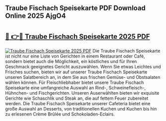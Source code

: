 ## Traube Fischach Speisekarte PDF Download Online 2025 AjgO4

# <h2><a href="http://gcdqofu.nevu.top/?p=Traube+Fischach+Speisekarte">🔗 👉🔴 Traube Fischach Speisekarte 2025 PDF</a></h2>

[![Traube Fischach Speisekarte 2025 PDF](https://i.imgur.com/dBaPXMq.png)](http://gcdqofu.nevu.top/?p=Traube+Fischach+Speisekarte)
Die Traube Fischach Speisekarte ist nicht nur eine Liste von Gerichten in einem Restaurant oder Café, sondern bietet auch die Möglichkeit, ein köstliches und für Ihren Geschmack geeignetes Gericht auszuwählen. Wenn Sie etwas Leichtes und Frisches suchen, bieten wir auf unserer Traube Fischach Speisekarte unseren Salatbereich an, in dem Sie aus frischen Gemüse- und Obstsalaten wählen können. Für Fleischliebhaber bietet unsere Traube Fischach Speisekarte eine umfangreiche Auswahl an Rind-, Schweinefleisch-, Hühnchen- und Fischgerichten. Unseren Auserwählten bieten wir exquisite Gerichte wie Schaschlik und Steak an, die auf fettem Feuer zubereitet werden. Die Traube Fischach Speisekarte unserer Cafeteria bietet eine große Auswahl an Desserts, von traditionellen Kuchen und Kuchen bis hin zu erlesenen Crème Brûlée und Schokoladen-Eclairs.
